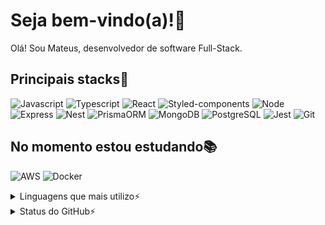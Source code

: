 # Seja bem-vindo(a)!👋
Olá! Sou Mateus, desenvolvedor de software Full-Stack.

## Principais stacks🔧

![Javascript](https://img.shields.io/badge/JavaScript-323330?style=for-the-badge&logo=javascript&logoColor=F7DF1E)
![Typescript](https://img.shields.io/badge/TypeScript-007ACC?style=for-the-badge&logo=typescript&logoColor=white
)
![React](https://img.shields.io/badge/React-20232A?style=for-the-badge&logo=react&logoColor=61DAFB
)
![Styled-components](https://img.shields.io/badge/styled--components-DB7093?style=for-the-badge&logo=styled-components&logoColor=white
)
![Node](https://img.shields.io/badge/Node%20js-339933?style=for-the-badge&logo=nodedotjs&logoColor=white
)
![Express](https://img.shields.io/badge/Express%20js-000000?style=for-the-badge&logo=express&logoColor=white
)
![Nest](https://img.shields.io/badge/nestjs-E0234E?style=for-the-badge&logo=nestjs&logoColor=white
)
![PrismaORM](https://img.shields.io/badge/Prisma-3982CE?style=for-the-badge&logo=Prisma&logoColor=white
)
![MongoDB](https://img.shields.io/badge/MongoDB-4EA94B?style=for-the-badge&logo=mongodb&logoColor=white
)
![PostgreSQL](https://img.shields.io/badge/PostgreSQL-316192?style=for-the-badge&logo=postgresql&logoColor=white
)
![Jest](https://img.shields.io/badge/Jest-C21325?style=for-the-badge&logo=jest&logoColor=white
)
![Git](https://img.shields.io/badge/GIT-E44C30?style=for-the-badge&logo=git&logoColor=white
)

## No momento estou estudando📚
![AWS](https://img.shields.io/badge/Amazon_AWS-FF9900?style=for-the-badge&logo=amazonaws&logoColor=white)
![Docker](https://img.shields.io/badge/Docker-2CA5E0?style=for-the-badge&logo=docker&logoColor=white)

<details>
    <summary>Linguagens que mais utilizo⚡</summary>
    <br/>
    <img alt="most-used-languages" src="https://github-readme-stats-sigma-five.vercel.app/api/top-langs/?username=SolForte&theme=dracula&layout=compact"/>
</details>
<details>
    <summary>Status do GitHub⚡</summary>
    <br/>
    <img alt="github-stats" src="https://github-readme-stats-sigma-five.vercel.app/api?username=SolForte&show_icons=true&theme=dracula"/>
</details>


<!--
**SolForte/SolForte** is a ✨ _special_ ✨ repository because its `README.md` (this file) appears on your GitHub profile.

Here are some ideas to get you started:

- 🔭 I’m currently working on ...
- 🌱 I’m currently learning ...
- 👯 I’m looking to collaborate on ...
- 🤔 I’m looking for help with ...
- 💬 Ask me about ...
- 📫 How to reach me: ...
- 😄 Pronouns: ...
- ⚡ Fun fact: ...
-->
